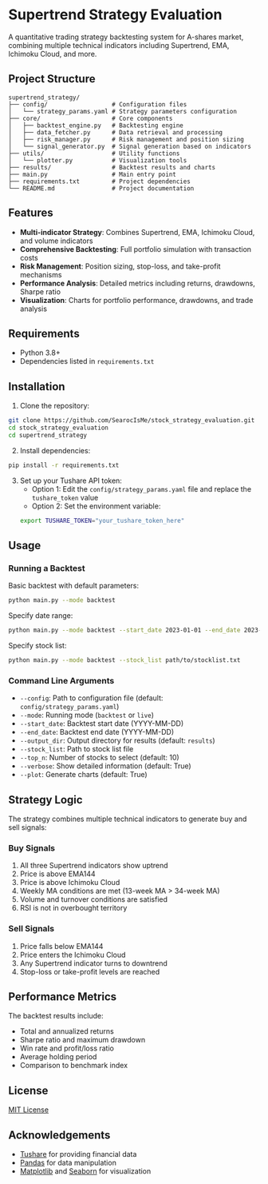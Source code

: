 # Supertrend Strategy Evaluation

A quantitative trading strategy backtesting system for A-shares market, combining multiple technical indicators including Supertrend, EMA, Ichimoku Cloud, and more.

## Project Structure

```
supertrend_strategy/
├── config/                  # Configuration files
│   └── strategy_params.yaml # Strategy parameters configuration
├── core/                    # Core components
│   ├── backtest_engine.py   # Backtesting engine
│   ├── data_fetcher.py      # Data retrieval and processing
│   ├── risk_manager.py      # Risk management and position sizing
│   └── signal_generator.py  # Signal generation based on indicators
├── utils/                   # Utility functions
│   └── plotter.py           # Visualization tools
├── results/                 # Backtest results and charts
├── main.py                  # Main entry point
├── requirements.txt         # Project dependencies
└── README.md                # Project documentation
```

## Features

- **Multi-indicator Strategy**: Combines Supertrend, EMA, Ichimoku Cloud, and volume indicators
- **Comprehensive Backtesting**: Full portfolio simulation with transaction costs
- **Risk Management**: Position sizing, stop-loss, and take-profit mechanisms
- **Performance Analysis**: Detailed metrics including returns, drawdowns, Sharpe ratio
- **Visualization**: Charts for portfolio performance, drawdowns, and trade analysis

## Requirements

- Python 3.8+
- Dependencies listed in `requirements.txt`

## Installation

1. Clone the repository:
```bash
git clone https://github.com/SearocIsMe/stock_strategy_evaluation.git
cd stock_strategy_evaluation
cd supertrend_strategy
```

2. Install dependencies:
```bash
pip install -r requirements.txt
```

3. Set up your Tushare API token:
   - Option 1: Edit the `config/strategy_params.yaml` file and replace the `tushare_token` value
   - Option 2: Set the environment variable:
   ```bash
   export TUSHARE_TOKEN="your_tushare_token_here"
   ```

## Usage

### Running a Backtest

Basic backtest with default parameters:
```bash
python main.py --mode backtest
```

Specify date range:
```bash
python main.py --mode backtest --start_date 2023-01-01 --end_date 2023-12-31
```

Specify stock list:
```bash
python main.py --mode backtest --stock_list path/to/stocklist.txt
```

### Command Line Arguments

- `--config`: Path to configuration file (default: `config/strategy_params.yaml`)
- `--mode`: Running mode (`backtest` or `live`)
- `--start_date`: Backtest start date (YYYY-MM-DD)
- `--end_date`: Backtest end date (YYYY-MM-DD)
- `--output_dir`: Output directory for results (default: `results`)
- `--stock_list`: Path to stock list file
- `--top_n`: Number of stocks to select (default: 10)
- `--verbose`: Show detailed information (default: True)
- `--plot`: Generate charts (default: True)

## Strategy Logic

The strategy combines multiple technical indicators to generate buy and sell signals:

### Buy Signals
1. All three Supertrend indicators show uptrend
2. Price is above EMA144
3. Price is above Ichimoku Cloud
4. Weekly MA conditions are met (13-week MA > 34-week MA)
5. Volume and turnover conditions are satisfied
6. RSI is not in overbought territory

### Sell Signals
1. Price falls below EMA144
2. Price enters the Ichimoku Cloud
3. Any Supertrend indicator turns to downtrend
4. Stop-loss or take-profit levels are reached

## Performance Metrics

The backtest results include:
- Total and annualized returns
- Sharpe ratio and maximum drawdown
- Win rate and profit/loss ratio
- Average holding period
- Comparison to benchmark index

## License

[MIT License](LICENSE)

## Acknowledgements

- [Tushare](https://tushare.pro/) for providing financial data
- [Pandas](https://pandas.pydata.org/) for data manipulation
- [Matplotlib](https://matplotlib.org/) and [Seaborn](https://seaborn.pydata.org/) for visualization